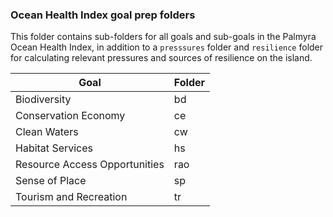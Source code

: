 ### Ocean Health Index goal prep folders

This folder contains sub-folders for all goals and sub-goals in the Palmyra Ocean Health Index, in addition to a `presssures` folder and `resilience` folder for calculating relevant pressures and sources of resilience on the island.  

| Goal                    | Folder |
| ----------------------- | ------ |
| Biodiversity | bd     |
| Conservation Economy | ce |
| Clean Waters | cw |
| Habitat Services | hs |
| Resource Access Opportunities | rao |
| Sense of Place | sp     |
| Tourism and Recreation | tr     |